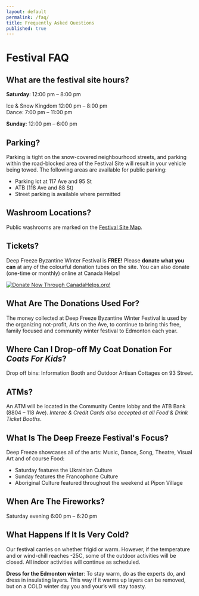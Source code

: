 ```yaml
---
layout: default
permalink: /faq/
title: Frequently Asked Questions
published: true
---
```





# Festival FAQ

## What are the festival site hours?

**Saturday**: 12:00 pm – 8:00 pm

Ice & Snow Kingdom 12:00 pm – 8:00 pm  
Dance: 7:00 pm – 11:00 pm

**Sunday**: 12:00 pm – 6:00 pm

## Parking?
Parking is tight on the snow-covered neighbourhood streets, and parking within the road-blocked area of the Festival Site will result in your vehicle being towed. The following areas are available for public parking:

- Parking lot at 117 Ave and 95 St
- ATB (118 Ave and 88 St)
- Street parking is available where permitted

## Washroom Locations?

Public washrooms are marked on the [Festival Site Map](/location/).

## Tickets?
Deep Freeze Byzantine Winter Festival is **FREE!** Please **donate what you can** at any of the colourful donation tubes on the site. You can also donate (one-time or monthly) online at Canada Helps! 

<A HREF="https://www.canadahelps.org/CharityProfilePage.aspx?CharityID=d109438"><IMG SRC="//www.canadahelps.org/image/DonateNowLink/en/Donate2.png" BORDER="0" ALT="Donate Now Through CanadaHelps.org!"/></A>

## What Are The Donations Used For?
The money collected at Deep Freeze Byzantine Winter Festival is used by the organizing not-profit, Arts on the Ave, to continue to bring this free, family focused and community winter festival to Edmonton each year.

## Where Can I Drop-off My Coat Donation For *Coats For Kids*?
Drop off bins: Information Booth and Outdoor Artisan Cottages on 93 Street.

## ATMs?
An ATM will be located in the Community Centre lobby and the ATB Bank (8804 – 118 Ave). *Interac & Credit Cards also accepted at all Food & Drink Ticket Booths*.

## What Is The Deep Freeze Festival's Focus?
Deep Freeze showcases all of the arts: Music, Dance, Song, Theatre, Visual Art and of course Food: 

- Saturday features the Ukrainian Culture
- Sunday features the Francophone Culture
- Aboriginal Culture featured throughout the weekend at Pipon Village

## When Are The Fireworks?
Saturday evening 6:00 pm – 6:20 pm

## What Happens If It Is Very Cold?
Our festival carries on whether frigid or warm. However, if the temperature and or wind-chill reaches -25C, some of the outdoor activities will be closed. All indoor activities will continue as scheduled.

**Dress for the Edmonton winter**: To stay warm, do as the experts do, and dress in insulating layers. This way if it warms up layers can be removed, but on a COLD winter day you and your’s will stay toasty.
